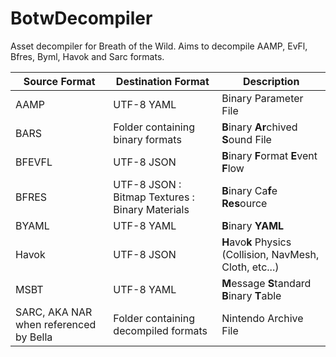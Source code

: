 # BotwDecompiler
Asset decompiler for Breath of the Wild. Aims to decompile AAMP, EvFl, Bfres, Byml, Havok and Sarc formats.


| Source Format | Destination Format | Description |
|---------------|--------------------|-------------|
|AAMP|UTF-8 YAML|Binary Parameter File|
|BARS|Folder containing binary formats|**B**inary **Ar**chived **S**ound File|
|BFEVFL|UTF-8 JSON|**B**inary **F**ormat **E**vent **F**low|
|BFRES|UTF-8 JSON : Bitmap Textures : Binary Materials|**B**inary Ca**f**e **Res**ource|
|BYAML|UTF-8 YAML|**B**inary **YAML**|
|Havok|UTF-8 JSON|**H**avo**k** Physics (Collision, NavMesh, Cloth, etc...)|
|MSBT|UTF-8 YAML|**M**essage **S**tandard **B**inary **T**able|
|SARC, AKA NAR when referenced by Bella|Folder containing decompiled formats|Nintendo Archive File|
